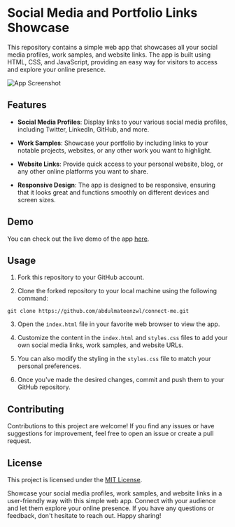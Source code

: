 # Social Media and Portfolio Links Showcase

This repository contains a simple web app that showcases all your social media profiles, work samples, and website links. The app is built using HTML, CSS, and JavaScript, providing an easy way for visitors to access and explore your online presence.

![App Screenshot](./Images/screenshot.png)

## Features

- **Social Media Profiles**: Display links to your various social media profiles, including Twitter, LinkedIn, GitHub, and more.

- **Work Samples**: Showcase your portfolio by including links to your notable projects, websites, or any other work you want to highlight.

- **Website Links**: Provide quick access to your personal website, blog, or any other online platforms you want to share.

- **Responsive Design**: The app is designed to be responsive, ensuring that it looks great and functions smoothly on different devices and screen sizes.

## Demo

You can check out the live demo of the app [here](https://connect.abdulmateenzwl.com).

## Usage

1. Fork this repository to your GitHub account.

2. Clone the forked repository to your local machine using the following command:

```
git clone https://github.com/abdulmateenzwl/connect-me.git
```


3. Open the `index.html` file in your favorite web browser to view the app.

4. Customize the content in the `index.html` and `styles.css` files to add your own social media links, work samples, and website URLs.

5. You can also modify the styling in the `styles.css` file to match your personal preferences.

6. Once you've made the desired changes, commit and push them to your GitHub repository.

## Contributing

Contributions to this project are welcome! If you find any issues or have suggestions for improvement, feel free to open an issue or create a pull request.

## License

This project is licensed under the [MIT License](LICENSE).



Showcase your social media profiles, work samples, and website links in a user-friendly way with this simple web app. Connect with your audience and let them explore your online presence. If you have any questions or feedback, don't hesitate to reach out. Happy sharing!
